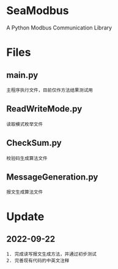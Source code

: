 # SeaModbus
A Python Modbus Communication Library

# Files

## main.py
    主程序执行文件，目前仅作方法结果测试用

## ReadWriteMode.py
    读取模式枚举文件

## CheckSum.py
    校验码生成算法文件

## MessageGeneration.py
    报文生成算法文件

# Update

## 2022-09-22
    1. 完成读写报文生成方法，并通过初步测试
    2. 完善现有代码的中英文注释